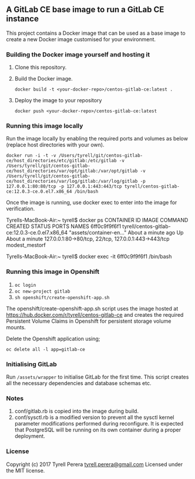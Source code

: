 ## A GitLab CE base image to run a GitLab CE instance

This project contains a Docker image that can be used as a base image to create a new Docker image customised for your environment.


### Building the Docker image yourself and hosting it

  1. Clone this repository.
  2. Build the Docker image.

     `docker build -t <your-docker-repo>/centos-gitlab-ce:latest .`

  3. Deploy the image to your repository

      `docker push <your-docker-repo>/centos-gitlab-ce:latest`

### Running this image locally

Run the image locally by enabling the required ports and volumes as below (replace host directories with your own).

  `docker run -i -t -v /Users/tyrell/git/centos-gitlab-ce/host_directories/etc/gitlab:/etc/gitlab -v /Users/tyrell/git/centos-gitlab-ce/host_directories/var/opt/gitlab:/var/opt/gitlab -v /Users/tyrell/git/centos-gitlab-ce/host_directories/var/log/gitlab:/var/log/gitlab -p 127.0.0.1:80:80/tcp -p 127.0.0.1:443:443/tcp tyrell/centos-gitlab-ce:12.0.3-ce.0.el7.x86_64 /bin/bash`

Once the image is running, use docker exec to enter into the image for verification.

Tyrells-MacBook-Air:~ tyrell$ docker ps
CONTAINER ID        IMAGE                                            COMMAND                  CREATED              STATUS              PORTS                                                  NAMES
6ff0c9f9f6f1        tyrell/centos-gitlab-ce:12.0.3-ce.0.el7.x86_64   "assets/container-en…"   About a minute ago   Up About a minute   127.0.0.1:80->80/tcp, 22/tcp, 127.0.0.1:443->443/tcp   modest_mestorf

Tyrells-MacBook-Air:~ tyrell$ docker exec -it 6ff0c9f9f6f1 /bin/bash

### Running this image in Openshift

  1. `oc login`
  2. `oc new-project gitlab`
  3. `sh openshift/create-openshift-app.sh`

The openshift/create-openshift-app.sh script uses the image hosted at https://hub.docker.com/r/tyrell/centos-gitlab-ce and creates the required Persistent Volume Claims in Openshift for persistent storage volume mounts.

Delete the Openshift application using;

  `oc delete all -l app=gitlab-ce`


### Initialising GitLab

Run `/assets/wrapper` to initialise GitLab for the first time. This script creates all the necessary dependencies and database schemas etc.


### Notes

  1. conf/gitlab.rb is copied into the image during build.
  2. conf/sysctl.rb is a modified version to prevent all the sysctl kernel parameter modifications performed during reconfigure. It is expected that PostgreSQL will be running on its own container during a proper deployment.


### License
Copyright (c) 2017 Tyrell Perera <tyrell.perera@gmail.com>
Licensed under the MIT license.
